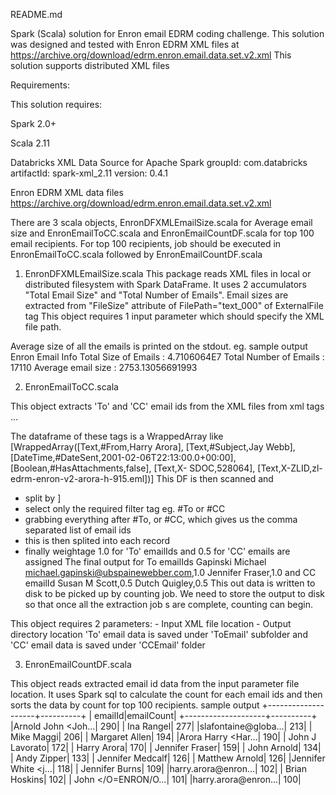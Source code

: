 README.md

Spark (Scala) solution for Enron email EDRM coding challenge.
This solution was designed and tested with Enron EDRM XML files at https://archive.org/download/edrm.enron.email.data.set.v2.xml
This solution supports distributed XML files

Requirements:

This solution requires:

Spark 2.0+ 

Scala 2.11

Databricks XML Data Source for Apache Spark
    groupId: com.databricks
    artifactId: spark-xml_2.11
    version: 0.4.1

Enron EDRM XML data files 
    https://archive.org/download/edrm.enron.email.data.set.v2.xml

There are 3 scala objects, EnronDFXMLEmailSize.scala for Average email size and EnronEmailToCC.scala and EnronEmailCountDF.scala for top 100 email recipients.
For top 100 recipients, job should be executed in EnronEmailToCC.scala followed by EnronEmailCountDF.scala


1. EnronDFXMLEmailSize.scala
    This package reads XML files in local or distributed filesystem with Spark DataFrame. It uses 2 accumulators
"Total Email Size" and "Total Number of Emails". Email sizes are extracted from "FileSize" attribute of FilePath="text_000" of ExternalFile tag
This object requires 1 input parameter which should specify the XML file path.

Average size of all the emails is printed on the stdout. eg. sample output
Enron Email Info
Total Size of Emails   : 4.7106064E7
Total Number of Emails : 17110
Average email size      : 2753.13056691993


2. EnronEmailToCC.scala

This object extracts 'To' and 'CC' email ids from the XML files from <Tags> xml tags
				<Tags>
					<Tag TagName="#From" TagDataType="Text" TagValue="Suresh Raghavan"/>
					<Tag TagName="#To" TagDataType="Text" TagValue="Brad Richter"/>
					<Tag TagName="#CC" TagDataType="Text" TagValue="Harry Arora"/>
                    ...
 
The dataframe of these tags is a WrappedArray like
   [WrappedArray([Text,#From,Harry Arora], [Text,#Subject,Jay Webb], [DateTime,#DateSent,2001-02-06T22:13:00.0+00:00], [Boolean,#HasAttachments,false], [Text,X-
   SDOC,528064], [Text,X-ZLID,zl-edrm-enron-v2-arora-h-915.eml])]
This DF is then scanned and
 - split by ] 
 - select only the required filter tag eg. #To or #CC
 - grabbing everything after #To, or #CC, which gives us the comma separated list of email ids
 - this is then splited into each record
 - finally weightage 1.0 for 'To' emailIds and 0.5 for 'CC' emails are assigned
 The final output for To emailIds
    Gapinski  Michael <michael.gapinski@ubspainewebber.com>,1.0
    Jennifer Fraser,1.0
 and CC emailId
    Susan M Scott,0.5
    Dutch Quigley,0.5
This out data is written to disk to be picked up by counting job. We need to store the output to disk so that once all the extraction job s are complete, counting can begin.

This object requires 2 parameters:
    - Input XML file location
    - Output directory location
'To' email data is saved under 'ToEmail' subfolder and 'CC' email data is saved under 'CCEmail' folder


3. EnronEmailCountDF.scala

This object reads extracted email id data from the input parameter file location.
It uses Spark sql to calculate the count for each email ids and then sorts the data by count for top 100 recipients.
sample output
+--------------------+----------+
|             emailId|emailCount|
+--------------------+----------+
|Arnold  John <Joh...|       290|
|          Ina Rangel|       277|
|slafontaine@globa...|       213|
|          Mike Maggi|       206|
|      Margaret Allen|       194|
|Arora  Harry <Har...|       190|
|     John J Lavorato|       172|
|         Harry Arora|       170|
|     Jennifer Fraser|       159|
|         John Arnold|       134|
|         Andy Zipper|       133|
|    Jennifer Medcalf|       126|
|      Matthew Arnold|       126|
|Jennifer White <j...|       118|
|      Jennifer Burns|       109|
|harry.arora@enron...|       102|
|       Brian Hoskins|       102|
| John </O=ENRON/O...|       101|
|harry.arora@enron...|       100|









